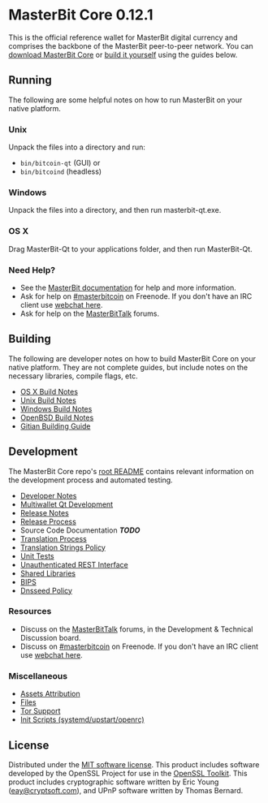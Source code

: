 MasterBit Core 0.12.1
=====================

This is the official reference wallet for MasterBit digital currency and comprises the backbone of the MasterBit peer-to-peer network. You can [download MasterBit Core](https://www.masterbit.org/downloads/) or [build it yourself](#building) using the guides below.

Running
---------------------
The following are some helpful notes on how to run MasterBit on your native platform.

### Unix

Unpack the files into a directory and run:

- `bin/bitcoin-qt` (GUI) or
- `bin/bitcoind` (headless)

### Windows

Unpack the files into a directory, and then run masterbit-qt.exe.

### OS X

Drag MasterBit-Qt to your applications folder, and then run MasterBit-Qt.

### Need Help?

* See the [MasterBit documentation](https://masterbitcoin.atlassian.net/wiki/display/DOC)
for help and more information.
* Ask for help on [#masterbitcoin](http://webchat.freenode.net?channels=masterbitcoin) on Freenode. If you don't have an IRC client use [webchat here](http://webchat.freenode.net?channels=masterbitcoin).
* Ask for help on the [MasterBitTalk](https://masterbittalk.org/) forums.

Building
---------------------
The following are developer notes on how to build MasterBit Core on your native platform. They are not complete guides, but include notes on the necessary libraries, compile flags, etc.

- [OS X Build Notes](build-osx.md)
- [Unix Build Notes](build-unix.md)
- [Windows Build Notes](build-windows.md)
- [OpenBSD Build Notes](build-openbsd.md)
- [Gitian Building Guide](gitian-building.md)

Development
---------------------
The MasterBit Core repo's [root README](/README.md) contains relevant information on the development process and automated testing.

- [Developer Notes](developer-notes.md)
- [Multiwallet Qt Development](multiwallet-qt.md)
- [Release Notes](release-notes.md)
- [Release Process](release-process.md)
- Source Code Documentation ***TODO***
- [Translation Process](translation_process.md)
- [Translation Strings Policy](translation_strings_policy.md)
- [Unit Tests](unit-tests.md)
- [Unauthenticated REST Interface](REST-interface.md)
- [Shared Libraries](shared-libraries.md)
- [BIPS](bips.md)
- [Dnsseed Policy](dnsseed-policy.md)

### Resources
* Discuss on the [MasterBitTalk](https://masterbittalk.org/) forums, in the Development & Technical Discussion board.
* Discuss on [#masterbitcoin](http://webchat.freenode.net/?channels=masterbitcoin) on Freenode. If you don't have an IRC client use [webchat here](http://webchat.freenode.net/?channels=masterbitcoin).

### Miscellaneous
- [Assets Attribution](assets-attribution.md)
- [Files](files.md)
- [Tor Support](tor.md)
- [Init Scripts (systemd/upstart/openrc)](init.md)

License
---------------------
Distributed under the [MIT software license](http://www.opensource.org/licenses/mit-license.php).
This product includes software developed by the OpenSSL Project for use in the [OpenSSL Toolkit](https://www.openssl.org/). This product includes
cryptographic software written by Eric Young ([eay@cryptsoft.com](mailto:eay@cryptsoft.com)), and UPnP software written by Thomas Bernard.
